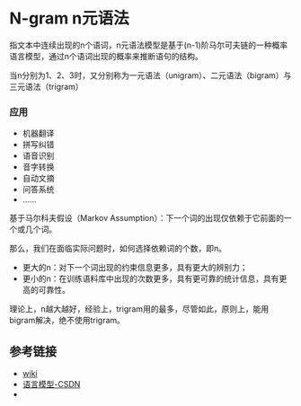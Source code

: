 # N-gram n元语法

指文本中连续出现的n个语词，n元语法模型是基于(n-1)阶马尔可夫链的一种概率语言模型，通过n个语词出现的概率来推断语句的结构。

当n分别为1、2、3时，又分别称为一元语法（unigram）、二元语法（bigram）与三元语法（trigram）



### 应用

- 机器翻译
- 拼写纠错
- 语音识别
- 音字转换
- 自动文摘
- 问答系统
- ......


基于马尔科夫假设（Markov Assumption）：下一个词的出现仅依赖于它前面的一个或几个词。

那么，我们在面临实际问题时，如何选择依赖词的个数，即n。

- 更大的n：对下一个词出现的约束信息更多，具有更大的辨别力；
- 更小的n：在训练语料库中出现的次数更多，具有更可靠的统计信息，具有更高的可靠性。

理论上，n越大越好，经验上，trigram用的最多，尽管如此，原则上，能用bigram解决，绝不使用trigram。



## 参考链接

- [wiki](https://zh.wikipedia.org/wiki/N%E5%85%83%E8%AF%AD%E6%B3%95)
- [语言模型-CSDN](http://blog.csdn.net/xiaokang06/article/details/17965965)
- 